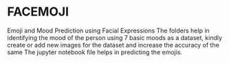 # FACEMOJI
Emoji and Mood Prediction using Facial Expressions
The folders help in identifying the mood of the person using 7 basic moods as a dataset, kindly create or add new images for the dataset and increase the accuracy of the same
The jupyter notebook file helps in predicting the emojis.
